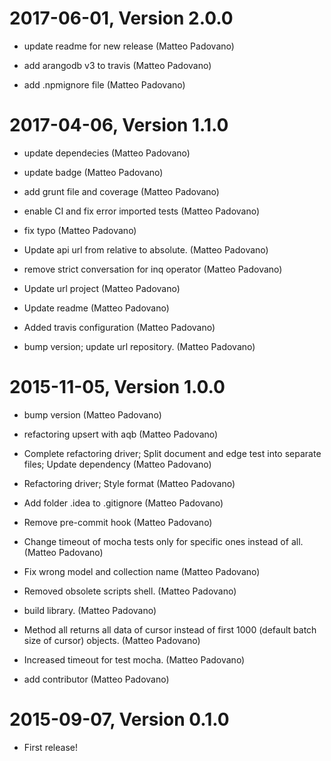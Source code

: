 2017-06-01, Version 2.0.0
=========================

 * update readme for new release (Matteo Padovano)

 * add arangodb v3 to travis (Matteo Padovano)

 * add .npmignore file (Matteo Padovano)


2017-04-06, Version 1.1.0
=========================

 * update dependecies (Matteo Padovano)

 * update badge (Matteo Padovano)

 * add grunt file and coverage (Matteo Padovano)

 * enable CI and fix error imported tests (Matteo Padovano)

 * fix typo (Matteo Padovano)

 * Update api url from relative to absolute. (Matteo Padovano)

 * remove strict conversation for inq operator (Matteo Padovano)

 * Update url project (Matteo Padovano)

 * Update readme (Matteo Padovano)

 * Added travis configuration (Matteo Padovano)

 * bump version; update url repository. (Matteo Padovano)


2015-11-05, Version 1.0.0
=========================

 * bump version (Matteo Padovano)

 * refactoring upsert with aqb (Matteo Padovano)

 * Complete refactoring driver; Split document and edge test into separate files; Update dependency (Matteo Padovano)

 * Refactoring driver; Style format (Matteo Padovano)

 * Add folder .idea to .gitignore (Matteo Padovano)

 * Remove pre-commit hook (Matteo Padovano)

 * Change timeout of mocha tests only for specific ones instead of all. (Matteo Padovano)

 * Fix wrong model and collection name (Matteo Padovano)

 * Removed obsolete scripts shell. (Matteo Padovano)

 * build library. (Matteo Padovano)

 * Method all returns all data of cursor instead of first 1000 (default batch size of cursor) objects. (Matteo Padovano)

 * Increased timeout for test mocha. (Matteo Padovano)

 * add contributor (Matteo Padovano)


2015-09-07, Version 0.1.0
=========================

 * First release!
